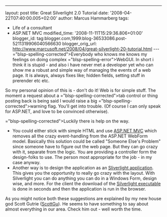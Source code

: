 ---
layout: post
title: Great Silverlight 2.0 Tutorial date: '2008-04-22T07:40:00.005+02:00'
author: Marcus Hammarberg
tags:
  - Life of a consultant
   - ASP.NET MVC
modified_time: '2008-11-11T15:29:36.806+01:00'
blogger_id: tag:blogger.com,1999:blog-36533086.post-5211319906040566630
blogger_orig_url: http://www.marcusoft.net/2008/04/great-silverlight-20-tutorial.html ---
<span>="blsp-spelling-corrected">Everybody</span> who knows me knows my
feelings on doing complex <span>="blsp-spelling-error">WebGUI</span>. In short i think it is
stupid - and also i have never met a developer yet who can show me a
robust and simple way of managing the events of a web page. It is
always, always fixes like; hidden fields, setting stuff in <span
id="SPELLING_ERROR_2" class="blsp-spelling-error">prerender</span> etc
etc.

So my personal opinion of this is - don't do it! Web is for simple
stuff. The moment a request about a <span>="blsp-spelling-corrected">tab control</span> or thing posting back
is being said I would raise a big <span>="blsp-spelling-corrected">warning flag</span>. You'll get into
trouble. (Of course I can only speak for ASP.NET, and love to be
convinced otherwise).

<span>="blsp-spelling-corrected">Luckily</span> there is help on the
way.

-   You could either stick with simple HTML and use [ASP.NET <span
    id="SPELLING_ERROR_6"
    class="blsp-spelling-error">MVC</span>](http://weblogs.asp.net/scottgu/archive/2007/10/14/asp-net-mvc-framework.aspx)
    which removes all the crazy event-handling from the ASP.NET <span
    id="SPELLING_ERROR_7" class="blsp-spelling-error">WebForm</span>
    model. Basically this solution could be called "Someone <span
    id="SPELLING_ERROR_8" class="blsp-spelling-corrected">Else's</span>
    Problem" since someone have to figure out the <span
    id="SPELLING_ERROR_9" class="blsp-spelling-corrected">web
    page</span>. But they can go crazy with it, separate from the logic.
    You are providing a controller form the design-folks to use. The
    person most <span id="SPELLING_ERROR_10"
    class="blsp-spelling-corrected">appropriate</span> for the job - in
    my case anyway.
-   Another way is to design the application as an [<span
    id="SPELLING_ERROR_11"
    class="blsp-spelling-error">Sliverlight</span>
    application](http://weblogs.asp.net/scottgu/archive/2008/02/22/first-look-at-silverlight-2.aspx).
    This gives you the <span id="SPELLING_ERROR_12"
    class="blsp-spelling-corrected">opportunity</span> to really go
    crazy with the layout. With <span id="SPELLING_ERROR_13"
    class="blsp-spelling-error">Silverlight</span> you can do anything
    you can do in a Windows Form, <span id="SPELLING_ERROR_14"
    class="blsp-spelling-corrected">design wise</span>, and more. For
    the client the download of the [<span id="SPELLING_ERROR_15"
    class="blsp-spelling-error">Silverlight</span>
    executable](http://silverlight.net/) is done in seconds and then the
    application is run in the browser.

As you might notice both these suggestions are explained by my new <span
id="SPELLING_ERROR_16" class="blsp-spelling-corrected">house god
</span>Scott <span id="SPELLING_ERROR_17"
class="blsp-spelling-error">Gutrie</span> ([<span id="SPELLING_ERROR_18"
class="blsp-spelling-error">ScottGu</span>](http://weblogs.asp.net/scottgu/)).
He seems to have something to say about almost everything in our area.
Check him out - well worth the time.

